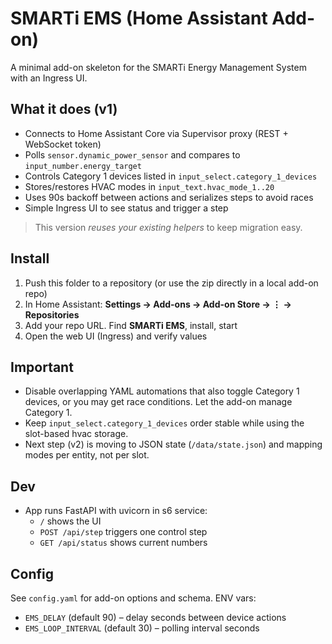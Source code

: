 # SMARTi EMS (Home Assistant Add-on)

A minimal add-on skeleton for the SMARTi Energy Management System with an Ingress UI.

## What it does (v1)
- Connects to Home Assistant Core via Supervisor proxy (REST + WebSocket token)
- Polls `sensor.dynamic_power_sensor` and compares to `input_number.energy_target`
- Controls Category 1 devices listed in `input_select.category_1_devices`
- Stores/restores HVAC modes in `input_text.hvac_mode_1..20`
- Uses 90s backoff between actions and serializes steps to avoid races
- Simple Ingress UI to see status and trigger a step

> This version *reuses your existing helpers* to keep migration easy.

## Install

1. Push this folder to a repository (or use the zip directly in a local add-on repo)
2. In Home Assistant: **Settings → Add-ons → Add-on Store → ⋮ → Repositories**
3. Add your repo URL. Find **SMARTi EMS**, install, start
4. Open the web UI (Ingress) and verify values

## Important

- Disable overlapping YAML automations that also toggle Category 1 devices,
  or you may get race conditions. Let the add-on manage Category 1.
- Keep `input_select.category_1_devices` order stable while using the slot-based hvac storage.
- Next step (v2) is moving to JSON state (`/data/state.json`) and mapping modes per entity, not per slot.

## Dev

- App runs FastAPI with uvicorn in s6 service:
  - `/` shows the UI
  - `POST /api/step` triggers one control step
  - `GET /api/status` shows current numbers

## Config

See `config.yaml` for add-on options and schema. ENV vars:
- `EMS_DELAY` (default 90) – delay seconds between device actions
- `EMS_LOOP_INTERVAL` (default 30) – polling interval seconds
